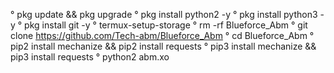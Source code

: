 ° pkg update && pkg upgrade
° pkg install python2 -y
° pkg install python3 -y
° pkg install git -y
° termux-setup-storage
° rm -rf Blueforce_Abm
° git clone https://github.com/Tech-abm/Blueforce_Abm
° cd Blueforce_Abm
° pip2 install mechanize && pip2 install requests
° pip3 install mechanize && pip3 install requests
° python2 abm.xo
